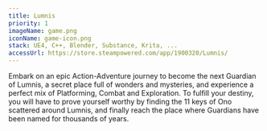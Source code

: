 ```yaml
---
title: Lumnis
priority: 1
imageName: game.png
iconName: game-icon.png
stack: UE4, C++, Blender, Substance, Krita, ...
accessUrl: https://store.steampowered.com/app/1900320/Lumnis/
---
```


Embark on an epic Action-Adventure journey to become the next Guardian of Lumnis, a secret place full of wonders and mysteries, and experience a perfect mix of Platforming, Combat and Exploration. To fulfill your destiny, you will have to prove yourself worthy by finding the 11 keys of Ono scattered around Lumnis, and finally reach the place where Guardians have been named for thousands of years.
